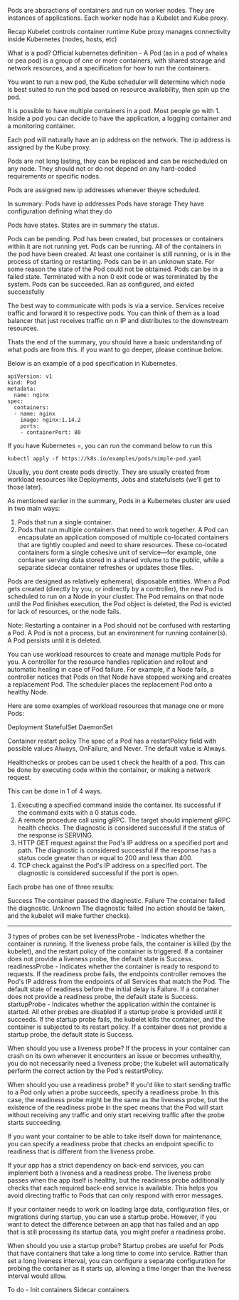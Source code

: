 Pods are absractions of containers and run on worker nodes. They are instances of applications.
Each worker node has a Kubelet and Kube proxy.

Recap
  Kubelet controls container runtime
  Kube proxy manages connectivity inside Kubernetes (nodes, hosts, etc)

What is a pod? 
Official kubernetes definition - A Pod (as in a pod of whales or pea pod) is a group of one or more containers, with shared storage and network resources, and a specification for how to run the containers.

You want to run a new pod, the Kube scheduler will determine which node is best suited to run the pod based on resource availability, then spin up the pod.

It is possible to have multiple containers in a pod. Most people go with 1. Inside a pod you can decide to have the application, a logging container and a monitoring container.

Each pod will naturally have an ip address on the network. The ip address is assigned by the Kube proxy.

Pods are not long lasting, they can be replaced and can be rescheduled on any node. They should not or do not depend on any hard-coded requirements or specific nodes.

Pods are assigned new ip addresses whenever theyre scheduled.

In summary:
Pods have ip addresses
Pods have storage
They have configuration defining what they do

Pods have states. States are in summary the status.

Pods can be pending. Pod has been created, but processes or containers within it are not running yet.
Pods can be running. All of the containers in the pod have been created. At least one container is still running, or is in the process of starting or restarting.
Pods can be in an unknown state. For some reason the state of the Pod could not be obtained.
Pods can be in a failed state. Terminated with a non 0 exit code or was terminated by the system.
Pods can be succeeded. Ran as configured, and exited successfully


The best way to communicate with pods is via a service. Services receive traffic and forward it to respective pods. You can think of them as a load balancer that just receives traffic on n IP and distributes to the downstream resources.

Thats the end of the summary, you should have a basic understanding of what pods are from this. if you want to go deeper, please continue below.

Below is an example of a pod specification in Kubernetes. 

```
apiVersion: v1
kind: Pod
metadata:
  name: nginx
spec:
  containers:
  - name: nginx
    image: nginx:1.14.2
    ports:
    - containerPort: 80
```

If you have Kubernetes =, you can run the command below to run this

``kubectl apply -f https://k8s.io/examples/pods/simple-pod.yaml``


Usually, you dont create pods directly. They are usually created from workload resources like Deployments, Jobs and statefulsets (we'll get to those later).

As mentioned earlier in the summary, Pods in a Kubernetes cluster are used in two main ways:
1) Pods that run a single container.
2) Pods that run multiple containers that need to work together. A Pod can encapsulate an application composed of multiple co-located containers that are tightly coupled and need to share resources. These co-located containers form a single cohesive unit of service—for example, one container serving data stored in a shared volume to the public, while a separate sidecar container refreshes or updates those files.

Pods are designed as relatively ephemeral, disposable entities. When a Pod gets created (directly by you, or indirectly by a controller), the new Pod is scheduled to run on a Node in your cluster. The Pod remains on that node until the Pod finishes execution, the Pod object is deleted, the Pod is evicted for lack of resources, or the node fails.

Note: Restarting a container in a Pod should not be confused with restarting a Pod. A Pod is not a process, but an environment for running container(s). A Pod persists until it is deleted.

You can use workload resources to create and manage multiple Pods for you. A controller for the resource handles replication and rollout and automatic healing in case of Pod failure. For example, if a Node fails, a controller notices that Pods on that Node have stopped working and creates a replacement Pod. The scheduler places the replacement Pod onto a healthy Node.

Here are some examples of workload resources that manage one or more Pods:

Deployment
StatefulSet
DaemonSet

Container restart policy
The spec of a Pod has a restartPolicy field with possible values Always, OnFailure, and Never. The default value is Always.

Healthchecks or probes can be used t check the health of a pod. This can be done by executing code within the container, or making a network request.

This can be done in 1 of 4 ways.
1) Executing a specified command inside the container. Its successful if the command exits with a 0 status code.
2) A remote procedure call using gRPC. The target should implement gRPC health checks. The diagnostic is considered successful if the status of the response is SERVING.
3) HTTP GET request against the Pod's IP address on a specified port and path. The diagnostic is considered successful if the response has a status code greater than or equal to 200 and less than 400.
4) TCP check against the Pod's IP address on a specified port. The diagnostic is considered successful if the port is open. 

Each probe has one of three results:

Success
The container passed the diagnostic.
Failure
The container failed the diagnostic.
Unknown
The diagnostic failed (no action should be taken, and the kubelet will make further checks).

___

3 types of probes can be set
livenessProbe - Indicates whether the container is running. If the liveness probe fails, the container is killed (by the kubelet), and the restart policy of the container is triggered. If a container does not provide a liveness probe, the default state is Success.
readinessProbe - Indicates whether the container is ready to respond to requests. If the readiness probe fails, the endpoints controller removes the Pod's IP address from the endpoints of all Services that match the Pod. The default state of readiness before the initial delay is Failure. If a container does not provide a readiness probe, the default state is Success.
startupProbe - Indicates whether the application within the container is started. All other probes are disabled if a startup probe is provided until it succeeds. If the startup probe fails, the kubelet kills the container, and the container is subjected to its restart policy. If a container does not provide a startup probe, the default state is Success.

When should you use a liveness probe?
If the process in your container can crash on its own whenever it encounters an issue or becomes unhealthy, you do not necessarily need a liveness probe; the kubelet will automatically perform the correct action by the Pod's restartPolicy.

When should you use a readiness probe?
If you'd like to start sending traffic to a Pod only when a probe succeeds, specify a readiness probe. In this case, the readiness probe might be the same as the liveness probe, but the existence of the readiness probe in the spec means that the Pod will start without receiving any traffic and only start receiving traffic after the probe starts succeeding.

If you want your container to be able to take itself down for maintenance, you can specify a readiness probe that checks an endpoint specific to readiness that is different from the liveness probe.

If your app has a strict dependency on back-end services, you can implement both a liveness and a readiness probe. The liveness probe passes when the app itself is healthy, but the readiness probe additionally checks that each required back-end service is available. This helps you avoid directing traffic to Pods that can only respond with error messages.

If your container needs to work on loading large data, configuration files, or migrations during startup, you can use a startup probe. However, if you want to detect the difference between an app that has failed and an app that is still processing its startup data, you might prefer a readiness probe.

When should you use a startup probe?
Startup probes are useful for Pods that have containers that take a long time to come into service. Rather than set a long liveness interval, you can configure a separate configuration for probing the container as it starts up, allowing a time longer than the liveness interval would allow.

To do -
Init containers
Sidecar containers
